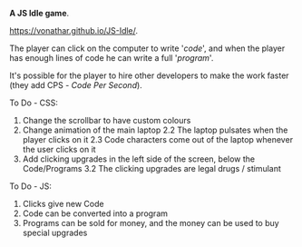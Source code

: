 **A JS Idle game**.

https://vonathar.github.io/JS-Idle/. 


The player can click on the computer to write '*code*', and when the player has enough lines of code he can write a full '*program*'.

It's possible for the player to hire other developers to make the work faster (they add CPS - *Code Per Second*).


To Do - CSS:

   1. Change the scrollbar to have custom colours
   2. Change animation of the main laptop
      2.2 The laptop pulsates when the player clicks on it
      2.3 Code characters come out of the laptop whenever the user clicks on it
   3. Add clicking upgrades in the left side of the screen, below the Code/Programs
      3.2 The clicking upgrades are legal drugs / stimulant
      
To Do - JS:

   1. Clicks give new Code
   2. Code can be converted into a program
   3. Programs can be sold for money, and the money can be used to buy special upgrades
